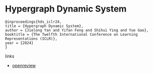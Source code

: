 # Hypergraph Dynamic System

```
@inproceedings{hds_iclr24,
title = {Hypergraph Dynamic System},
author = {Jielong Yan and Yifan Feng and Shihui Ying and Yue Gao},
booktitle = {The Twelfth International Conference on Learning Representations (ICLR)},
year = {2024}
}
```

links
- [openreview](https://openreview.net/forum?id=NLbRvr840Q)
